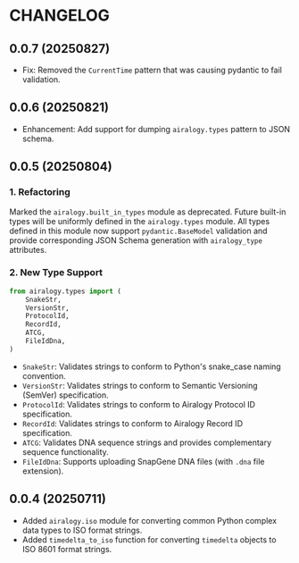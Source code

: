 # CHANGELOG

## 0.0.7 (20250827)

- Fix: Removed the `CurrentTime` pattern that was causing pydantic to fail validation.

## 0.0.6 (20250821)

- Enhancement: Add support for dumping `airalogy.types` pattern to JSON schema.

## 0.0.5 (20250804)

### 1. Refactoring

Marked the `airalogy.built_in_types` module as deprecated. Future built-in types will be uniformly defined in the `airalogy.types` module. All types defined in this module now support `pydantic.BaseModel` validation and provide corresponding JSON Schema generation with `airalogy_type` attributes.

### 2. New Type Support

```py
from airalogy.types import (
    SnakeStr,
    VersionStr,
    ProtocolId,
    RecordId,
    ATCG,
    FileIdDna,
)
```

- `SnakeStr`: Validates strings to conform to Python's snake_case naming convention.
- `VersionStr`: Validates strings to conform to Semantic Versioning (SemVer) specification.
- `ProtocolId`: Validates strings to conform to Airalogy Protocol ID specification.
- `RecordId`: Validates strings to conform to Airalogy Record ID specification.
- `ATCG`: Validates DNA sequence strings and provides complementary sequence functionality.
- `FileIdDna`: Supports uploading SnapGene DNA files (with `.dna` file extension).

## 0.0.4 (20250711)

- Added `airalogy.iso` module for converting common Python complex data types to ISO format strings.
- Added `timedelta_to_iso` function for converting `timedelta` objects to ISO 8601 format strings.
